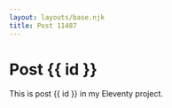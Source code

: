 ```yaml
---
layout: layouts/base.njk
title: Post 11487
---
```


# Post {{ id }}

This is post {{ id }} in my Eleventy project.
